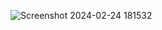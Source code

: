 ![Screenshot 2024-02-24 181532](https://github.com/Amisha0971/ATM-SERVICES-JAVA/assets/136344215/004bac66-f969-4029-8f90-d5ba485a680b)
